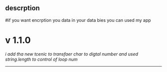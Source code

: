 ## descrption
#if you want encrption you data in your data bies you can used my app
<p> <h1>v 1.1.0</h1>
<em>i add tha new tcenic to transfaer char to digtal number and used string.length to control of loop num</em>
  <hr>
</p>
